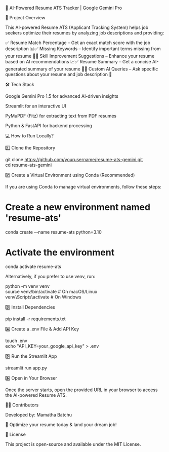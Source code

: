 📄 AI-Powered Resume ATS Tracker | Google Gemini Pro

🚀 Project Overview

This AI-powered Resume ATS (Applicant Tracking System) helps job seekers optimize their resumes by analyzing job descriptions and providing:

✅ Resume Match Percentage – Get an exact match score with the job description 📊✅ Missing Keywords – Identify important terms missing from your resume 🔑✅ Skill Improvement Suggestions – Enhance your resume based on AI recommendations 📈✅ Resume Summary – Get a concise AI-generated summary of your resume 📄✅ Custom AI Queries – Ask specific questions about your resume and job description 💬

🛠 Tech Stack

Google Gemini Pro 1.5 for advanced AI-driven insights

Streamlit for an interactive UI

PyMuPDF (Fitz) for extracting text from PDF resumes

Python & FastAPI for backend processing

💻 How to Run Locally?

1️⃣ Clone the Repository

 git clone https://github.com/yourusername/resume-ats-gemini.git  
 cd resume-ats-gemini  

2️⃣ Create a Virtual Environment using Conda (Recommended)

If you are using Conda to manage virtual environments, follow these steps:

 # Create a new environment named 'resume-ats'
 conda create --name resume-ats python=3.10  

 # Activate the environment  
 conda activate resume-ats  

Alternatively, if you prefer to use venv, run:

 python -m venv venv  
 source venv/bin/activate  # On macOS/Linux  
 venv\Scripts\activate     # On Windows  

3️⃣ Install Dependencies

 pip install -r requirements.txt  

4️⃣ Create a .env File & Add API Key

 touch .env  
 echo "API_KEY=your_google_api_key" > .env  

5️⃣ Run the Streamlit App

 streamlit run app.py  

6️⃣ Open in Your Browser

Once the server starts, open the provided URL in your browser to access the AI-powered Resume ATS.

👩‍💻 Contributors

Developed by: Mamatha Batchu

🚀 Optimize your resume today & land your dream job!

📜 License

This project is open-source and available under the MIT License.

